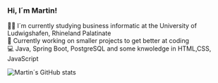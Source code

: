 ### Hi, I´m Martin! 

👨‍🎓 I´m currently studying business informatic at the University of Ludwigshafen, Rhineland Palatinate <br/>
🔭 Currently working on smaller projects to get better at coding <br/>
:computer: Java, Spring Boot, PostgreSQL and some knwoledge in HTML,CSS, JavaScript

![Martin´s GitHub stats](https://github-readme-stats.vercel.app/api?username=MartinIRL&theme=dark&show_icons=true)

